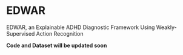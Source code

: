 # EDWAR
EDWAR, an Explainable ADHD Diagnostic Framework Using Weakly-Supervised Action Recognition

**Code and Dataset will be updated soon**
